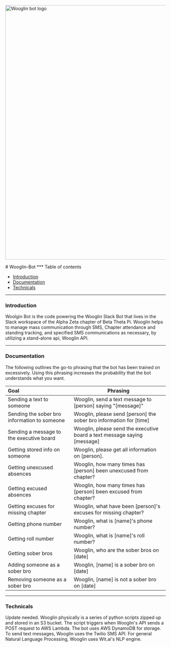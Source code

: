 <p>
  <img src="https://i.imgur.com/YR94laL.jpg" alt="Wooglin bot logo" width="800"></img>
</p>
# Wooglin-Bot
***
Table of contents

* [Introduction](#Introduction)
* [Documentation](#Documentation)
* [Technicals](#Technicals)
***
### Introduction
Woolgin Bot is the code powering the Wooglin Slack Bot that lives in the Slack workspace of the Alpha Zeta chapter of Beta Theta Pi. Wooglin helps to manage mass communication through SMS, Chapter attendance and standing tracking, and specified SMS communications as necessary, by utilizing a stand-alone api, Wooglin API. 

***
### Documentation
The following outlines the go-to phrasing that the bot has been trained on excessively. Using this phrasing increases the probability that the bot understands what you want.

| Goal          | Phrasing           |
| :------------ | ------------- |
| Sending a text to someone     | Wooglin, send a text message to [person] saying "[message]" |
| Sending the sober bro information to someone | Wooglin, please send [person] the sober bro information for [time] |
| Sending a message to the executive board | Wooglin, please send the executive board a text message saying [message] | 
| Getting stored info on someone     | Wooglin, please get all information on [person].      |
| Getting unexcused absences | Wooglin, how many times has [person] been unexcused from chapter?      |
| Getting excused absences | Wooglin, how many times has [person] been excused from chapter? |
| Getting excuses for missing chapter | Wooglin, what have been [person]'s excuses for missing chapter? |
| Getting phone number | Wooglin, what is [name]'s phone number? |
| Getting roll number | Wooglin, what is [name]'s roll number? |
| Getting sober bros | Wooglin, who are the sober bros on [date] | 
| Adding someone as a sober bro | Wooglin, [name] is a sober bro on [date] | 
| Removing someone as a sober bro | Wooglin, [name] is not a sober bro on [date] |

***
### Technicals
Update needed. Wooglin physically is a series of python scripts zipped up and stored in an S3 bucket. The script triggers when Wooglin's API sends a POST request to AWS Lambda. The bot uses AWS DynamoDB for storage. To send text messages, Wooglin uses the Twilio SMS API. For general Natural Language Processing, Wooglin uses Wit.ai's NLP engine. 
